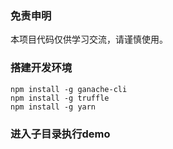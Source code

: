 ### 免责申明
本项目代码仅供学习交流，请谨慎使用。
### 搭建开发环境
```
npm install -g ganache-cli  
npm install -g truffle  
npm install -g yarn  
```
### 进入子目录执行demo